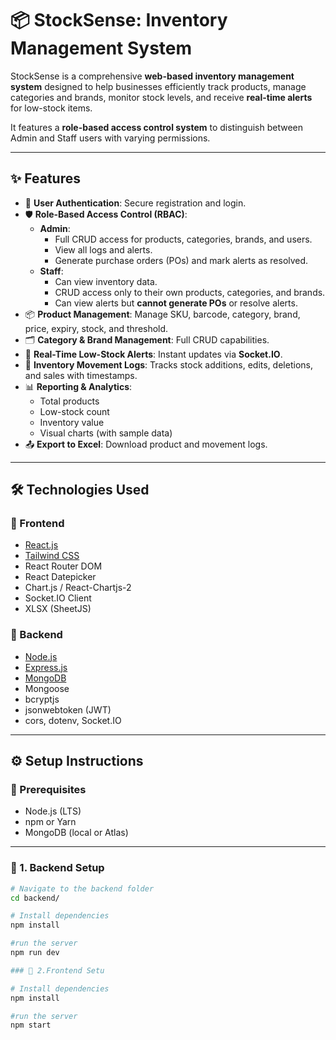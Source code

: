 # 📦 StockSense: Inventory Management System

StockSense is a comprehensive **web-based inventory management system** designed to help businesses efficiently track products, manage categories and brands, monitor stock levels, and receive **real-time alerts** for low-stock items.

It features a **role-based access control system** to distinguish between Admin and Staff users with varying permissions.

---

## ✨ Features

- 🔐 **User Authentication**: Secure registration and login.
- 🛡️ **Role-Based Access Control (RBAC)**:
  - **Admin**:
    - Full CRUD access for products, categories, brands, and users.
    - View all logs and alerts.
    - Generate purchase orders (POs) and mark alerts as resolved.
  - **Staff**:
    - Can view inventory data.
    - CRUD access only to their own products, categories, and brands.
    - Can view alerts but **cannot generate POs** or resolve alerts.
- 📦 **Product Management**: Manage SKU, barcode, category, brand, price, expiry, stock, and threshold.
- 🗂️ **Category & Brand Management**: Full CRUD capabilities.
- 🚨 **Real-Time Low-Stock Alerts**: Instant updates via **Socket.IO**.
- 📜 **Inventory Movement Logs**: Tracks stock additions, edits, deletions, and sales with timestamps.
- 📊 **Reporting & Analytics**:
  - Total products
  - Low-stock count
  - Inventory value
  - Visual charts (with sample data)
- 📤 **Export to Excel**: Download product and movement logs.

---

## 🛠 Technologies Used

### 🔹 Frontend
- [React.js](https://reactjs.org/)
- [Tailwind CSS](https://tailwindcss.com/)
- React Router DOM
- React Datepicker
- Chart.js / React-Chartjs-2
- Socket.IO Client
- XLSX (SheetJS)

### 🔹 Backend
- [Node.js](https://nodejs.org/)
- [Express.js](https://expressjs.com/)
- [MongoDB](https://www.mongodb.com/)
- Mongoose
- bcryptjs
- jsonwebtoken (JWT)
- cors, dotenv, Socket.IO

---

## ⚙️ Setup Instructions

### 📌 Prerequisites
- Node.js (LTS)
- npm or Yarn
- MongoDB (local or Atlas)

---

### 🧰 1. Backend Setup

```bash
# Navigate to the backend folder
cd backend/

# Install dependencies
npm install

#run the server
npm run dev

### 🧰 2.Frontend Setu

# Install dependencies
npm install

#run the server
npm start

